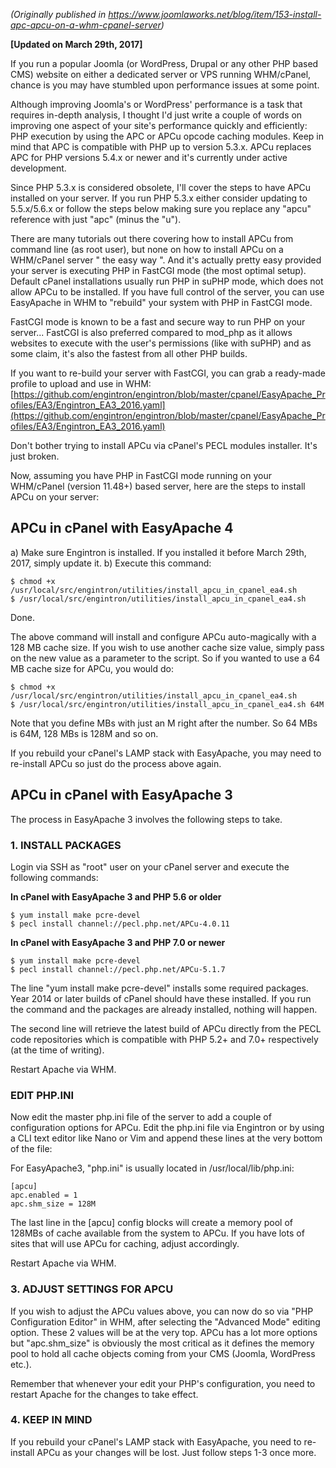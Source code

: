 _(Originally published in https://www.joomlaworks.net/blog/item/153-install-apc-apcu-on-a-whm-cpanel-server)_

**[Updated on March 29th, 2017]**

If you run a popular Joomla (or WordPress, Drupal or any other PHP based CMS) website on either a dedicated server or VPS running WHM/cPanel, chance is you may have stumbled upon performance issues at some point.

Although improving Joomla's or WordPress' performance is a task that requires in-depth analysis, I thought I'd just write a couple of words on improving one aspect of your site's performance quickly and efficiently: PHP execution by using the APC or APCu opcode caching modules. Keep in mind that APC is compatible with PHP up to version 5.3.x. APCu replaces APC for PHP versions 5.4.x or newer and it's currently under active development.

Since PHP 5.3.x is considered obsolete, I'll cover the steps to have APCu installed on your server. If you run PHP 5.3.x either consider updating to 5.5.x/5.6.x or follow the steps below making sure you replace any "apcu" reference with just "apc" (minus the "u").

There are many tutorials out there covering how to install APCu from command line (as root user), but none on how to install APCu on a WHM/cPanel server " the easy way ". And it's actually pretty easy provided your server is executing PHP in FastCGI mode (the most optimal setup). Default cPanel installations usually run PHP in suPHP mode, which does not allow APCu to be installed. If you have full control of the server, you can use EasyApache in WHM to "rebuild" your system with PHP in FastCGI mode.

FastCGI mode is known to be a fast and secure way to run PHP on your server... FastCGI is also preferred compared to mod\_php as it allows websites to execute with the user's permissions (like with suPHP) and as some claim, it's also the fastest from all other PHP builds.

If you want to re-build your server with FastCGI, you can grab a ready-made profile to upload and use in WHM: [https://github.com/engintron/engintron/blob/master/cpanel/EasyApache_Profiles/EA3/Engintron_EA3_2016.yaml](https://github.com/engintron/engintron/blob/master/cpanel/EasyApache_Profiles/EA3/Engintron_EA3_2016.yaml)

Don't bother trying to install APCu via cPanel's PECL modules installer. It's just broken.

Now, assuming you have PHP in FastCGI mode running on your WHM/cPanel (version 11.48+) based server, here are the steps to install APCu on your server:

## APCu in cPanel with EasyApache 4
a) Make sure Engintron is installed. If you installed it before March 29th, 2017, simply update it.
b) Execute this command:
```
$ chmod +x /usr/local/src/engintron/utilities/install_apcu_in_cpanel_ea4.sh
$ /usr/local/src/engintron/utilities/install_apcu_in_cpanel_ea4.sh
```

Done.

The above command will install and configure APCu auto-magically with a 128 MB cache size. If you wish to use another cache size value, simply pass on the new value as a parameter to the script. So if you wanted to use a 64 MB cache size for APCu, you would do:
```
$ chmod +x /usr/local/src/engintron/utilities/install_apcu_in_cpanel_ea4.sh
$ /usr/local/src/engintron/utilities/install_apcu_in_cpanel_ea4.sh 64M
```

Note that you define MBs with just an M right after the number. So 64 MBs is 64M, 128 MBs is 128M and so on.

If you rebuild your cPanel's LAMP stack with EasyApache, you may need to re-install APCu so just do the process above again.

## APCu in cPanel with EasyApache 3
The process in EasyApache 3 involves the following steps to take.

### 1. INSTALL PACKAGES

Login via SSH as "root" user on your cPanel server and execute the following commands:

**In cPanel with EasyApache 3 and PHP 5.6 or older**
```
$ yum install make pcre-devel
$ pecl install channel://pecl.php.net/APCu-4.0.11
```

**In cPanel with EasyApache 3 and PHP 7.0 or newer**
```
$ yum install make pcre-devel
$ pecl install channel://pecl.php.net/APCu-5.1.7
```

The line "yum install make pcre-devel" installs some required packages. Year 2014 or later builds of cPanel should have these installed. If you run the command and the packages are already installed, nothing will happen.

The second line will retrieve the latest build of APCu directly from the PECL code repositories which is compatible with PHP 5.2+ and 7.0+ respectively (at the time of writing).

Restart Apache via WHM.

### EDIT PHP.INI

Now edit the master php.ini file of the server to add a couple of configuration options for APCu. Edit the php.ini file via Engintron or by using a CLI text editor like Nano or Vim and append these lines at the very bottom of the file:


For EasyApache3, "php.ini" is usually located in /usr/local/lib/php.ini:
```
[apcu]
apc.enabled = 1
apc.shm_size = 128M
```

The last line in the [apcu] config blocks will create a memory pool of 128MBs of cache available from the system to APCu. If you have lots of sites that will use APCu for caching, adjust accordingly.

Restart Apache via WHM.


### 3. ADJUST SETTINGS FOR APCU

If you wish to adjust the APCu values above, you can now do so via "PHP Configuration Editor" in WHM, after selecting the "Advanced Mode" editing option. These 2 values will be at the very top. APCu has a lot more options but "apc.shm\_size" is obviously the most critical as it defines the memory pool to hold all cache objects coming from your CMS (Joomla, WordPress etc.).

Remember that whenever your edit your PHP's configuration, you need to restart Apache for the changes to take effect.


### 4. KEEP IN MIND

If you rebuild your cPanel's LAMP stack with EasyApache, you need to re-install APCu as your changes will be lost. Just follow steps 1-3 once more.